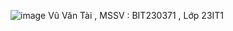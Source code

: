 ![image](https://github.com/user-attachments/assets/13799345-c7d1-4744-b66f-047d51683d7b)
Vũ Văn Tài , MSSV : BIT230371 , Lớp 23IT1
